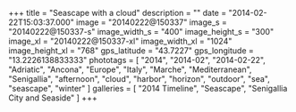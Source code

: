 +++
title = "Seascape with a cloud"
description = ""
date = "2014-02-22T15:03:37.000"
image = "20140222@150337"
image_s = "20140222@150337-s"
image_width_s = "400"
image_height_s = "300"
image_xl = "20140222@150337-xl"
image_width_xl = "1024"
image_height_xl = "768"
gps_latitude = "43.7227"
gps_longitude = "13.2226138833333"
phototags = [ "2014", "2014-02", "2014-02-22", "Adriatic", "Ancona", "Europe", "Italy", "Marche", "Mediterranean", "Senigallia", "afternoon", "cloud", "harbor", "horizon", "outdoor", "sea", "seascape", "winter" ]
galleries = [ "2014 Timeline", "Seascape", "Senigallia City and Seaside" ]
+++
